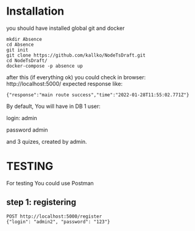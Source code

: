 Installation
=============
you should have installed global git and docker

```
mkdir Absence
cd Absence
git init
git clone https://github.com/kallko/NodeTsDraft.git
cd NodeTsDraft/
docker-compose -p absence up
```
after this  (if everything ok) you could check in browser:
http://localhost:5000/
expected response like:
```
{"response":"main route success","time":"2022-01-28T11:55:02.771Z"}
```
By default, You will have in DB 1 user: 

login: admin

password admin

and 3 quizes, created by admin.


TESTING
=============

For testing You could use Postman

step 1: registering
-------
```
POST http://localhost:5000/register
{"login": "admin2", "password": "123"}
```
